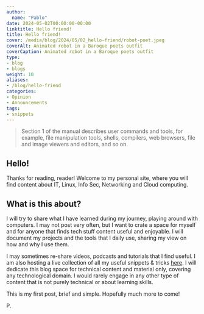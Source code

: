```yaml
---
author:
  name: "Pablo"
date: 2024-05-02T00:00:00-00:00
linktitle: Hello friend!
title: Hello friend!
cover: /media/blog/2024/05/02_hello-friend/robot-poet.jpeg
coverAlt: Animated robot in a Baroque poets outfit
coverCaption: Animated robot in a Baroque poets outfit
type:
- blog
- blogs
weight: 10
aliases:
- /blog/hello-friend
categories:
- Opinion
- Announcements
tags:
- snippets
---
```


> Section 1 of the manual describes user commands and tools, for
>       example, file manipulation tools, shells, compilers, web
>       browsers, file and image viewers and editors, and so on.

## Hello!

Thanks for reading, reader! Welcome to my personal site, where you will find content about IT, Linux, Info Sec, Networking and Cloud computing. 


## What is this about?

I will try to share what I have learned during my journey, playing around with computers. I may not post very often, but I want to crate a space for myself and for anyone that finds tech stuff content useful and enjoyable. I will document my projects and the tools that I daily use, sharing my view on how and why I use them.

I may sometimes re-share videos, podcasts and tutorials that I find useful. I am also hosting a live collection of all my useful snippets & tricks [here](https://github.com/dsapab/wizardly-snippets). I will dedicate this blog space for technical content and material only, covering any technological domain. I would rarely engage in any other type of content that is not purely technical or about learning skills.

This is my first post, brief and simple. Hopefully much more to come!

P.

